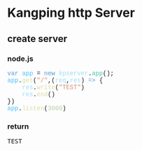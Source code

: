 <style>
    .blue{
        color: #569cd6;
    }
    .water{
        color: #9cdcfe;
    }
    .green{
        color: #4ec9b0;
    }
    .yellow{
        color: #dcdcaa;
    }
    .number{
        color: #b5cea8;
    }
    .string{
        color: #ce9178;
    }
    .const{
        color: #4fc1ff;
    }
</style>
# Kangping http Server
## create server
### node.js
<pre style="font-family: Consolas, 'Courier New', monospace;">
<span class="blue">var</span> <span class="const">app</span> = <span class="blue">new</span> <span class="water">kpserver</span>.<span class="green">app</span>();
<span class="const">app</span>.<span class="yellow">get</span>(<span class="string">"/"</span>,(<span class="water">req</span>,<span class="water">res</span>) <span class="blue">=></span> {
    <span class="water">res</span>.<span class="yellow">write</span>(<span class="string">"TEST"</span>)
    <span class="water">res</span>.<span class="yellow">end</span>()
})
<span class="const">app</span>.<span class="yellow">listen</span>(<span class="number">3000</span>)
</pre>
### return
<pre>
TEST
</pre>